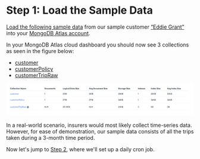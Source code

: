 # Step 1: Load the Sample Data

[Load the following sample data](https://www.mongodb.com/docs/guides/atlas/sample-data/) from our sample customer [“Eddie Grant”](Collections/Customer) into your [MongoDB Atlas account](https://account.mongodb.com/account/login).  

In your MongoDB Atlas cloud dashboard you should now see 3 collections as seen in the figure below: 
* [customer](Collections/Customer)
* [customerPolicy](Collections/Policy)
* [customerTripRaw](Collections/CustomerTripRaw)

![image](InsuranceGitHub/Figure2.png)

In a real-world scenario, insurers would most likely collect time-series data. However, for ease of demonstration, our sample data consists of all the trips taken during a 3-month time period. 

Now let's jump to [Step 2](DailyCronJob.md), where we'll set up a daily cron job. 
